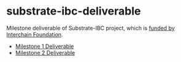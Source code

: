 # substrate-ibc-deliverable

Milestone deliverable of Substrate-IBC project, which is [funded by Interchain Foundation](https://interchain-io.medium.com/ibc-on-substrate-with-cdot-a7025e521028).

* [Milestone 1 Deliverable](m1/README.md)
* [Milestone 2 Deliverable](m2/README.md)